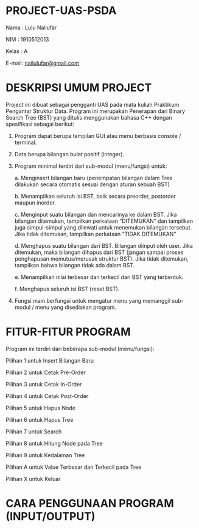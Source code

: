# PROJECT-UAS-PSDA
Nama  : Lulu Nailufar

NIM   : 1910512013

Kelas : A

E-mail: nailulufar@gmail.com

# DESKRIPSI UMUM PROJECT
Project ini dibuat sebagai pengganti UAS pada mata kuliah Praktikum Pengantar Struktur Data. Program ini merupakan Penerapan dari Binary Search Tree (BST) yang ditulis menggunakan bahasa C++ dengan spesifikasi sebagai berikut:      
  1. Program dapat berupa tampilan GUI atau menu berbasis console / terminal.
  2. Data berupa bilangan bulat positif (integer).
  3. Program minimal terdiri dari sub-modul (menu/fungsi) untuk:
      
       a. Menginsert bilangan baru (penempatan bilangan dalam Tree dilakukan secara otomatis sesuai dengan aturan sebuah BST)
      
       b. Menampilkan seluruh isi BST, baik secara preorder, postorder maupun inorder.
       
       c. Menginput suatu bilangan dan mencarinya ke dalam BST. Jika bilangan ditemukan, tampilkan perkataan “DITEMUKAN” dan tampilkan 
         juga simpul-simpul yang dilewati untuk menemukan bilangan tersebut. Jika tidak ditemukan, tampilkan perkataan “TIDAK DITEMUKAN”
      
       d. Menghapus suatu bilangan dari BST. Bilangan diinput oleh user. Jika ditemukan, maka bilangan dihapus dari BST (jangan sampai
         proses penghapusan memutus/merusak struktur BST). Jika tidak ditemukan, tampilkan bahwa bilangan tidak ada dalam BST.
      
       e. Menampilkan nilai terbesar dan terkecil dari BST yang terbentuk.
      
       f. Menghapus seluruh isi BST (reset BST).
  4. Fungsi main berfungsi untuk mengatur menu yang memanggil sub-modul / menu yang disediakan program.

# FITUR-FITUR PROGRAM
Program ini terdiri dari beberapa sub-modul (menu/fungsi):
  
  Pilihan 1 untuk Insert Bilangan Baru
  
  Pilihan 2 untuk Cetak Pre-Order
  
  Pilihan 3 untuk Cetak In-Order
  
  Pilihan 4 untuk Cetak Post-Order
  
  Pilihan 5 untuk Hapus Node
  
  Pilihan 6 untuk Hapus Tree
  
  Pilihan 7 untuk Search
  
  Pilihan 8 untuk Hitung Node pada Tree
  
  Pilihan 9 untuk Kedalaman Tree
  
  Pilihan A untuk Value Terbesar dan Terkecil pada Tree
  
  Pilihan X untuk Keluar
  
# CARA PENGGUNAAN PROGRAM (INPUT/OUTPUT)
